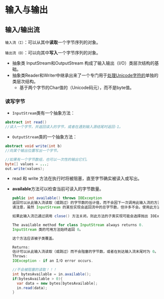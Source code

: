 # 输入与输出

## 输入/输出流

`输入流（I）`：可以从其中**读取**一个字节序列的对象。

`输出流（O）`：可以向其中**写入**一个字节序列的对象。



- 抽象类 InputStream和OutputStream 构成了输入输出（I/O）类层次结构的基础。
- 抽象类Reader和Writer中继承出来了一个专门用于<u>处理Unicode字符的</u>单独的类层次结构。
  - 基于两个字节的Char值的（Unicode码元），而不是byte值。



### 读写字节

- `InputStream`类有一个抽象方法：

```java
abstract int read()
//读入一个字节，并返回读入的字节，或者在遇到输入源结尾时返回-1。
```

- `OutputStream`类的一个抽象方法：

```java
abstract void write(int b)
//向某个输出位置写出一个字节。

//如果有一个字节数组，也可以一次性的输出它们。
byte[] values = ...;
out.write(values);
```

- read 和 write 方法在执行时将被阻塞，直至字节确实被读入或写出。

- **available**方法可以检查当前可读入的字节数量。

  ```java
  public int available() throws IOException
  返回可以从此输入流读取（或跳过）的字节数的估计值，而不会因下一次调用此输入流的方法而阻塞。下一次调用可能是同一个线程或另一个线程。单次读取或跳过这么多字节不会阻塞，但可能读取或跳过更少的字节。
  请注意，虽然 InputStream 的某些实现会返回流中的总字节数，但许多不会。使用此方法的返回值来分配用于保存此流中所有数据的缓冲区永远是不正确的。
  
  如果此输入流已通过调用 close() 方法关闭，则此方法的子类实现可能会选择抛出 IOException。
  
  The available method for class InputStream always returns 0.
  InputStream 类的可用方法始终返回 0。
  
  这个方法应该被子类覆盖。
  
  Returns:
  估计可以从此输入流读取（或跳过）而不会阻塞的字节数，或者在到达输入流末尾时为 0。
  Throws:
  IOException - if an I/O error occurs.
  ```

  ```java
  //不会被阻塞的读取！！！
  int bytesAvailable = in.available();
  if(bytesAvailable > 0){
    var data = new bytes[bytesAvailable];
    in.read(data);
  }
  ```

  

